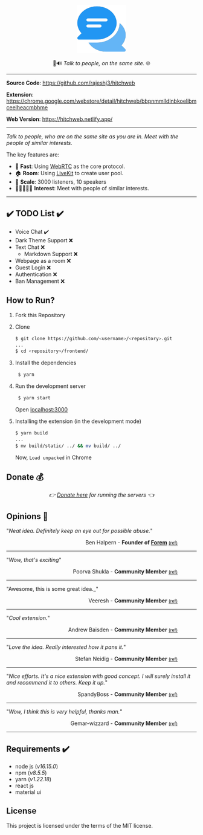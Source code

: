 <p align="center">
  <a href="https://hitchweb.netlify.app"><img src="./assets/images/logo/128.png" alt="Hitchweb"></a>
</p>
<p align="center">
    💬🔊 <em>Talk to people, on the same site.</em> 🌐
</p>

---

**Source Code**: <a href="https://github.com/rajeshj3/hitchweb" target="_blank">https://github.com/rajeshj3/hitchweb</a>

**Extension**: <a href="https://chrome.google.com/webstore/detail/hitchweb/bbpnmmlldlnbkoelibmceelheacmbhme" target="_blank">https://chrome.google.com/webstore/detail/hitchweb/bbpnmmlldlnbkoelibmceelheacmbhme</a>

**Web Version**: <a href="https://hitchweb.netlify.app/" target="_blank">https://hitchweb.netlify.app/</a>

---

_Talk to people, who are on the same site as you are in. Meet with the people of similar interests._

The key features are:

- 🚀 **Fast**: Using [WebRTC](https://webrtc.org/) as the core protocol.
- 🏠 **Room**: Using [LiveKit](https://livekit.io/) to create user pool.
- 🚀 **Scale**: 3000 listeners, 10 speakers
- 🧑🏼‍🤝‍🧑🏼 **Interest**: Meet with people of similar interests.

---

## ✔️ TODO List ✔️

- Voice Chat ✔️
- Dark Theme Support ❌
- Text Chat ❌
  - Markdown Support ❌
- Webpage as a room ❌
- Guest Login ❌
- Authentication ❌
- Ban Management ❌

## How to Run?

1. Fork this Repository

2. Clone

   ```bash
   $ git clone https://github.com/<username>/<repository>.git
   ...
   $ cd <repository>/frontend/
   ```

3. Install the dependencies

   ```bash
    $ yarn
   ```

4. Run the development server

   ```bash
    $ yarn start
   ```

   Open [localhost:3000](http://localhost:3000)

5. Installing the extension (in the development mode)

    ``` bash
    $ yarn build
    ...
    $ mv build/static/ ../ && mv build/ ../
    ```

    Now, `Load unpacked` in Chrome

## Donate 💰

<p align="center">
    <em>👉 <a href="https://paypal.me/rajeshj3?country.x=IN&locale.x=en_GB" target="_blank">Donate here</a> for running the servers 👈</em>
</p>

## Opinions 💬

"_Neat idea. Definitely keep an eye out for possible abuse._"

<div style="text-align: right; margin-right: 10%;">Ben Halpern - <strong>Founder of <a href="https://www.forem.com/" target="_blank">Forem</a></strong> <a href="https://dev.to/ben/comment/1p68a" target="_blank"><small>(ref)</small></a></div>

---

"_Wow, that's exciting_"

<div style="text-align: right; margin-right: 10%;">Poorva Shukla - <strong>Community Member</strong> <a href="https://dev.to/poorvaxshukla/comment/1p6gj" target="_blank"><small>(ref)</small></a></div>

---

"Awesome, this is some great idea.\_"

<div style="text-align: right; margin-right: 10%;">Veeresh - <strong>Community Member</strong> <a href="https://dev.to/veerreshr/comment/1p6c8" target="_blank"><small>(ref)</small></a></div>

---

"_Cool extension._"

<div style="text-align: right; margin-right: 10%;">Andrew Baisden - <strong>Community Member</strong> <a href="https://dev.to/andrewbaisden/comment/1p8l5" target="_blank"><small>(ref)</small></a></div>

---

"_Love the idea. Really interested how it pans it._"

<div style="text-align: right; margin-right: 10%;">Stefan Neidig - <strong>Community Member</strong> <a href="https://dev.to/dasheck0/comment/1p6i3" target="_blank"><small>(ref)</small></a></div>

---

"_Nice efforts. It's a nice extension with good concept. I will surely install it and recommend it to others. Keep it up._"

<div style="text-align: right; margin-right: 10%;">SpandyBoss - <strong>Community Member</strong> <a href="https://dev.to/spandyboss/comment/1p7i1" target="_blank"><small>(ref)</small></a></div>

---

"_Wow, I think this is very helpful, thanks man._"

<div style="text-align: right; margin-right: 10%;">Gemar-wizzard - <strong>Community Member</strong> <a href="https://dev.to/gemarpets/comment/1p82p" target="_blank"><small>(ref)</small></a></div>

---

## Requirements ✔️

- node js (_v16.15.0_)
- npm (_v8.5.5_)
- yarn (_v1.22.18_)
- react js
- material ui

## License

This project is licensed under the terms of the MIT license.
